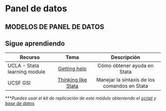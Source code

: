 # Panel de datos

## MODELOS DE PANEL DE DATOS










## Sigue aprendiendo
| Recurso  | Tema | Descripción |
| ------------- |:-------------:|:-------------:|
| UCLA - Stata learning module  | [Getting help](https://stats.oarc.ucla.edu/stata/modules/getting-help-using-stata/ "Getting help") | Cómo obtener ayuda en Stata  |
| UCSF GSI  | [Thinking like Stata](https://www.youtube.com/watch?v=jTtIREfhyEY&t=108s&ab_channel=UCSFGSI "Thinking like Stata") | Manejar la sintaxis de los comandos en Stata  |


****Puedes usar el kit de replicación de este módulo obteniendo el [script](https://github.com/Gladys91/Proyecto_STATA/tree/main/_An%C3%A1lisis/Scripts/Conceptos%20b%C3%A1sicos "script") y [base de datos](https://github.com/Gladys91/Proyecto_STATA/tree/main/_An%C3%A1lisis/Data "base de datos")* 
